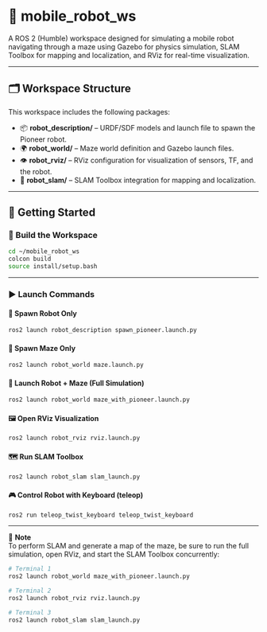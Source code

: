 # 🤖 mobile_robot_ws

A ROS 2 (Humble) workspace designed for simulating a mobile robot navigating through a maze using Gazebo for physics simulation, SLAM Toolbox for mapping and localization, and RViz for real-time visualization.

---

## 🗂️ Workspace Structure

This workspace includes the following packages:

- 📦 **robot_description/** – URDF/SDF models and launch file to spawn the Pioneer robot.
- 🌍 **robot_world/** – Maze world definition and Gazebo launch files.
- 👁️ **robot_rviz/** – RViz configuration for visualization of sensors, TF, and the robot.
- 🧭 **robot_slam/** – SLAM Toolbox integration for mapping and localization.

---

## 🚀 Getting Started

### 🔧 Build the Workspace

```bash
cd ~/mobile_robot_ws
colcon build
source install/setup.bash
```

---

### ▶️ Launch Commands

#### 🤖 Spawn Robot Only
```bash
ros2 launch robot_description spawn_pioneer.launch.py
```

#### 🧱 Spawn Maze Only
```bash
ros2 launch robot_world maze.launch.py
```

#### 🧩 Launch Robot + Maze (Full Simulation)
```bash
ros2 launch robot_world maze_with_pioneer.launch.py
```

#### 🖼️ Open RViz Visualization
```bash
ros2 launch robot_rviz rviz.launch.py
```

#### 🗺️ Run SLAM Toolbox
```bash
ros2 launch robot_slam slam_launch.py
```

#### 🎮 Control Robot with Keyboard (teleop)
```bash
ros2 run teleop_twist_keyboard teleop_twist_keyboard
```

---

📝 **Note**  
To perform SLAM and generate a map of the maze, be sure to run the full simulation, open RViz, and start the SLAM Toolbox concurrently:

```bash
# Terminal 1
ros2 launch robot_world maze_with_pioneer.launch.py

# Terminal 2
ros2 launch robot_rviz rviz.launch.py

# Terminal 3
ros2 launch robot_slam slam_launch.py
```